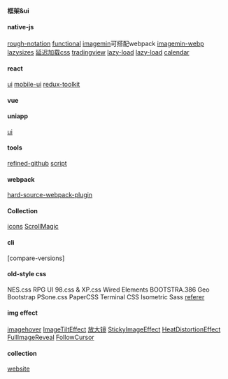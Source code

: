 #### 框架&ui

#### native-js
[rough-notation](https://github.com/rough-stuff/rough-notation)
[functional](https://github.com/ramda/ramda)
[imagemin](https://github.com/imagemin/imagemin)可搭配webpack
[imagemin-webp](https://github.com/imagemin/imagemin-webp#readme)
[lazysizes](https://github.com/aFarkas/lazysizes)
[延迟加载css](https://github.com/addyosmani/critical)
[tradingview](https://github.com/tradingview/lightweight-charts)
[lazy-load](https://github.com/aFarkas/lazysizes)
[lazy-load](https://github.com/ApoorvSaxena/lozad.js)
[calendar](https://github.com/nhn/tui.calendar)
#### react
[ui](https://github.com/arwes/arwes)
[mobile-ui](https://github.com/ZhongAnTech/zarm)
[redux-toolkit](https://github.com/reduxjs/redux-toolkit)
#### vue
#### uniapp
[ui](https://github.com/YanxinNet/uView) 
#### tools
[refined-github](https://github.com/sindresorhus/refined-github)
[script](https://github.com/google/zx)
#### webpack
[hard-source-webpack-plugin](https://github.com/mzgoddard/hard-source-webpack-plugin)

#### Collection
[icons](https://github.com/edent/SuperTinyIcons)
[ScrollMagic](https://github.com/janpaepke/ScrollMagic)

#### cli
[compare-versions]

#### old-style css
NES.css
RPG UI
98.css & XP.css
Wired Elements
BOOTSTRA.386
Geo Bootstrap
PSone.css
PaperCSS
Terminal CSS
Isometric Sass
[referer](https://juejin.cn/post/6905772706198159374)

#### img effect
[imagehover](https://github.com/ciar4n/imagehover.css)
[ImageTiltEffect](https://github.com/codrops/ImageTiltEffect)
[放大镜](https://github.com/mark-rolich/Magnifier.js)
[StickyImageEffect](https://github.com/Anemolo/StickyImageEffect)
[HeatDistortionEffect](https://github.com/lbebber/HeatDistortionEffect)
[FullImageReveal](https://github.com/codrops/FullImageReveal)
[FollowCursor](https://github.com/bersLucas/FollowCursor)



#### collection
[website](https://juejin.cn/post/6907378532167450632)